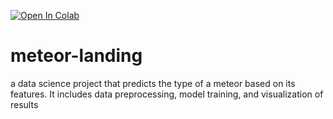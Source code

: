 [![Open In Colab](https://colab.research.google.com/assets/colab-badge.svg)](https://colab.research.google.com/github/YourUsername/YourRepo/blob/main/YourNotebook.ipynb)

# meteor-landing
a data science project that predicts the type of a meteor based on its features. It includes data preprocessing, model training, and visualization of results
